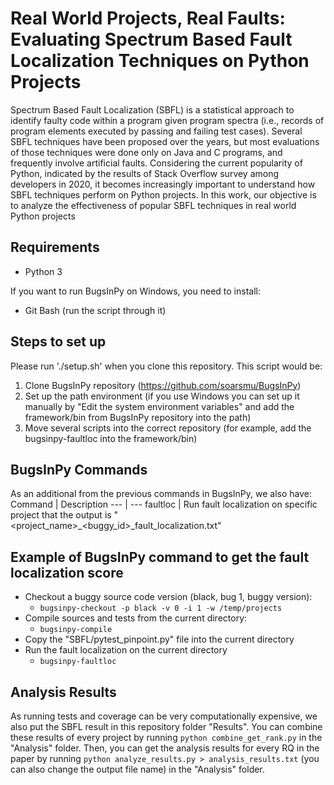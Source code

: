 # Real World Projects, Real Faults: Evaluating Spectrum Based Fault Localization Techniques on Python Projects
Spectrum Based Fault Localization (SBFL) is a statistical approach to identify faulty code within a program given program spectra (i.e., records of program elements executed by passing and failing test cases). Several SBFL techniques have been proposed over the years, but most evaluations of those techniques were done only on Java and C programs, and frequently involve artificial faults. Considering the current popularity of Python, indicated by the results of Stack Overflow survey among developers in 2020, it becomes increasingly important to understand how SBFL techniques perform on Python projects. In this work, our objective is to analyze the effectiveness of popular SBFL techniques in real world Python projects

## Requirements
- Python 3

If you want to run BugsInPy on Windows, you need to install:
- Git Bash (run the script through it)

## Steps to set up
Please run './setup.sh' when you clone this repository. This script would be:
1. Clone BugsInPy repository (https://github.com/soarsmu/BugsInPy)
2. Set up the path environment (if you use Windows you can set up it manually by "Edit the system environment variables" and add the framework/bin from BugsInPy repository into the path)
3. Move several scripts into the correct repository (for example, add the bugsinpy-faultloc into the framework/bin)

## BugsInPy Commands
As an additional from the previous commands in BugsInPy, we also have:
Command | Description
--- | ---
faultloc | Run fault localization on specific project that the output is "<project_name>_<buggy_id>_fault_localization.txt"

## Example of BugsInPy command to get the fault localization score
- Checkout a buggy source code version (black, bug 1, buggy version):
    - `bugsinpy-checkout -p black -v 0 -i 1 -w /temp/projects`
- Compile sources and tests from the current directory:
    - `bugsinpy-compile`
- Copy the "SBFL/pytest_pinpoint.py" file into the current directory
- Run the fault localization on the current directory
    - `bugsinpy-faultloc`

## Analysis Results
As running tests and coverage can be very computationally expensive, we also put the SBFL result in this repository folder "Results".
You can combine these results of every project by running `python combine_get_rank.py` in the "Analysis" folder. Then, you can get the analysis results for every RQ in the paper by running `python analyze_results.py > analysis_results.txt` (you can also change the output file name) in the "Analysis" folder.